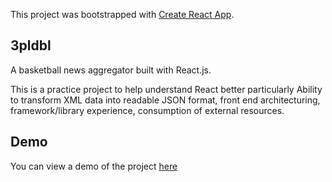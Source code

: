 This project was bootstrapped with [Create React App](https://github.com/facebook/create-react-app).

## 3pldbl

A basketball news aggregator built with React.js.

This is a practice project to help understand React better particularly Ability to transform XML data into readable JSON format, front end architecturing, framework/library experience, consumption of external resources.

## Demo

You can view a demo of the project [here](https://glitch.me)

